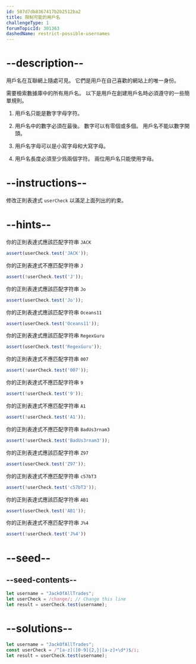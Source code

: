 ```yaml
---
id: 587d7db8367417b2b2512ba2
title: 限制可能的用戶名
challengeType: 1
forumTopicId: 301363
dashedName: restrict-possible-usernames
---
```


# --description--

用戶名在互聯網上隨處可見。 它們是用戶在自己喜歡的網站上的唯一身份。

需要檢索數據庫中的所有用戶名。 以下是用戶在創建用戶名時必須遵守的一些簡單規則。

1) 用戶名只能是數字字母字符。

2) 用戶名中的數字必須在最後。 數字可以有零個或多個。 用戶名不能以數字開頭。

3) 用戶名字母可以是小寫字母和大寫字母。

4) 用戶名長度必須至少爲兩個字符。 兩位用戶名只能使用字母。

# --instructions--

修改正則表達式 `userCheck` 以滿足上面列出的約束。

# --hints--

你的正則表達式應該匹配字符串 `JACK`

```js
assert(userCheck.test('JACK'));
```

你的正則表達式不應匹配字符串 `J`

```js
assert(!userCheck.test('J'));
```

你的正則表達式應該匹配字符串 `Jo`

```js
assert(userCheck.test('Jo'));
```

你的正則表達式應該匹配字符串 `Oceans11`

```js
assert(userCheck.test('Oceans11'));
```

你的正則表達式應該匹配字符串 `RegexGuru`

```js
assert(userCheck.test('RegexGuru'));
```

你的正則表達式不應匹配字符串 `007`

```js
assert(!userCheck.test('007'));
```

你的正則表達式不應匹配字符串 `9`

```js
assert(!userCheck.test('9'));
```

你的正則表達式不應匹配字符串 `A1`

```js
assert(!userCheck.test('A1'));
```

你的正則表達式不應匹配字符串 `BadUs3rnam3`

```js
assert(!userCheck.test('BadUs3rnam3'));
```

你的正則表達式應該匹配字符串 `Z97`

```js
assert(userCheck.test('Z97'));
```

你的正則表達式不應匹配字符串 `c57bT3`

```js
assert(!userCheck.test('c57bT3'));
```

你的正則表達式應該匹配字符串 `AB1`

```js
assert(userCheck.test('AB1'));
```

你的正則表達式不應匹配字符串 `J%4`

```js
assert(!userCheck.test('J%4'))
```

# --seed--

## --seed-contents--

```js
let username = "JackOfAllTrades";
let userCheck = /change/; // Change this line
let result = userCheck.test(username);
```

# --solutions--

```js
let username = "JackOfAllTrades";
const userCheck = /^[a-z]([0-9]{2,}|[a-z]+\d*)$/i;
let result = userCheck.test(username);
```
